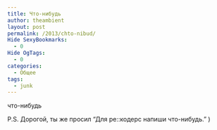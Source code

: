 ```yaml
---
title: Что-нибудь
author: theambient
layout: post
permalink: /2013/chto-nibud/
Hide SexyBookmarks:
  - 0
Hide OgTags:
  - 0
categories:
  - Общее
tags:
  - junk
---
```

что-нибудь

P.S. Дорогой, ты же просил &#8220;Для ре::кодерс напиши что-нибудь.&#8221; )